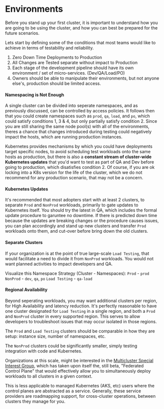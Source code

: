 # Environments

Before you stand up your first cluster, it is important to understand how you are going to be using the cluster, and how you can best be prepared for the future scenarios.

Lets start by defining some of the conditions that most teams would like to achieve in terms of testability and reliability.

1. Zero Down Time Deployments to Production
2. All Changes are Tested separate without impact to Production
3. Each stage of the development pipeline should have its own environment / set of micro-services. (Dev/QA/Load/PO)
4. Owners should be able to manipulate their environments, but not anyone else's, production should be limited access.

#### Namespacing is Not Enough

A single cluster can be divided into seperate namespaces, and as previously discussed, can be controlled by access policies. It follows then that you could create namespaces such as `prod`, `qa`, `load`, and `po`, which could satisfy conditions 1, 3 & 4, but only partially satisfy condition 2. Since you are still sharing the same node pool(s) with all of the environments, theres a chance that changes introduced during testing could negatively impact the hosts, which are running production instances. 

Kubernetes provides mechanisms by which you could have deployments target specific nodes, to avoid scheduling test workloads onto the same hosts as production, but there is also a **constant stream of cluster-wide Kubernetes updates** that you'd want to test as part of QA and Dev before going to production, which disatisfies condition 2. Of course, if you are ok locking into a K8s version for the life of the cluster, which we do not recommend for any production scenario, that may not be a concern. 

#### Kubernetes Updates

It's recommended that most adopters start with at least 2 clusters, to separate `Prod` and `NonProd` workloads, primarily to gate updates to Kubernetes itself. You should try the latest in QA, which includes the formal update procedure to garuntee no downtime. If there is predicted down time because the updates are breaking changes or the procedure causes issues, you can plan accordingly and stand up new clusters and transfer `Prod` workloads onto them, and cut-over before bring down the old clusters.

#### Separate Clusters

If your organization is at the point of true large-scale `Load Testing`, that would facilitate a need to divide it from `NonProd` workloads. You would not want planned activities to impact developers and QA. 

Visualize this Namespace Strategy (Cluster - Namespaces):
`Prod` - `prod`
`NonProd` - `dev`, `qa`, `po`
`Load Testing` - `qa-load`

<Visualization>

#### Regional Availability

Beyond seperating workloads, you may want additional clusters per region, for High Availability and latency reduction. It's perfectly reasonable to have one cluster designated for `Load Testing` in a single region, and both a `Prod` and `NonProd` cluster in every supported region. This serves to allow developers to troubleshoot issues that may occur isolated in those regions. 

The `Prod` and `Load Testing` clusters should be comparable in how they are setup: instance size, number of namespaces, etc.

The `NonProd` clusters could be significantly smaller, simply testing integration with code and Kubernetes.

Organizations at this scale, might be interested in the [Multicluster Special Interest Group](https://github.com/kubernetes/community/tree/master/sig-multicluster), which has taken upon itself the, still beta, "Federated Control Plane" that would effectively allow you to simultaneously deploy workloads to all clusters in a given context. 

This is less applicable to managed Kubernetes (AKS, etc) users where the control planes are abstracted as a service. Generally, these service providers are roadmapping support, for cross-cluster operations, between clusters they manage for you.

<Visualization>
